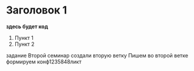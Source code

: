 # Заголовок 1

**здесь будет код**

1. Пункт 1
2. Пункт 2

задание
Второй семинар создали вторую ветку
Пишем во второй ветке формируем конф1235848ликт

